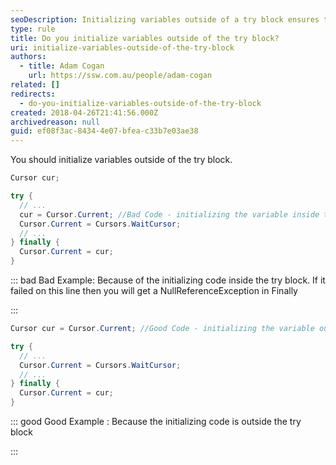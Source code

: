 ```yaml
---
seoDescription: Initializing variables outside of a try block ensures that their values are set regardless of exceptions thrown within the try block.
type: rule
title: Do you initialize variables outside of the try block?
uri: initialize-variables-outside-of-the-try-block
authors:
  - title: Adam Cogan
    url: https://ssw.com.au/people/adam-cogan
related: []
redirects:
  - do-you-initialize-variables-outside-of-the-try-block
created: 2018-04-26T21:41:56.000Z
archivedreason: null
guid: ef08f3ac-8434-4e07-bfea-c33b7e03ae38
---
```


You should initialize variables outside of the try block.

<!--endintro-->

```csharp
Cursor cur;

try {
  // ...
  cur = Cursor.Current; //Bad Code - initializing the variable inside the try block
  Cursor.Current = Cursors.WaitCursor;
  // ...
} finally {
  Cursor.Current = cur;
}
```

::: bad
Bad Example: Because of the initializing code inside the try block. If it failed on this line then you will get a NullReferenceException in Finally

:::

```csharp
Cursor cur = Cursor.Current; //Good Code - initializing the variable outside the try block

try {
  // ...
  Cursor.Current = Cursors.WaitCursor;
  // ...
} finally {
  Cursor.Current = cur;
}
```

::: good
Good Example : Because the initializing code is outside the try block

:::
